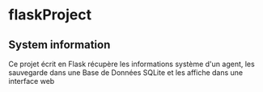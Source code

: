 # flaskProject

## System information
Ce projet écrit en Flask récupère les informations système d'un agent, les sauvegarde dans une Base de Données SQLite et les affiche dans une interface web
